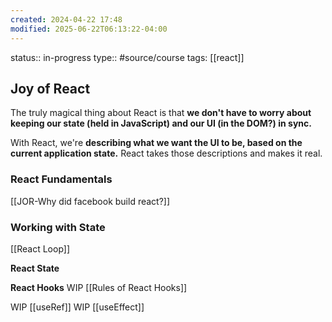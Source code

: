 ```yaml
---
created: 2024-04-22 17:48
modified: 2025-06-22T06:13:22-04:00
---
```

status:: in-progress
type:: #source/course
tags: [[react]]
## Joy of React

The truly magical thing about React is that **we don't have to worry about keeping our state (held in JavaScript) and our UI (in the DOM?) in sync.**

With React, we're **describing what we want the UI to be, based on the current application state.** React takes those descriptions and makes it real.

### React Fundamentals
[[JOR-Why did facebook build react?]]

### Working with State
[[React Loop]]


**React State**


**React Hooks**
WIP [[Rules of React Hooks]]

WIP  [[useRef]]
WIP [[useEffect]]
